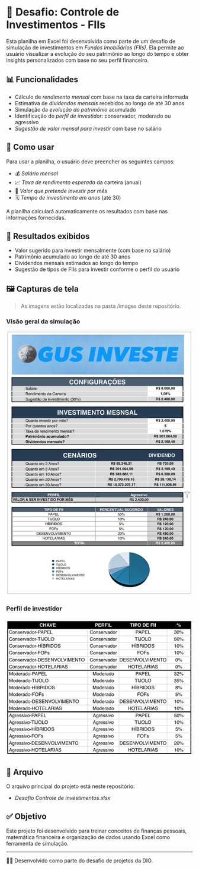 # 🧮 Desafio: Controle de Investimentos - FIIs

Esta planilha em Excel foi desenvolvida como parte de um desafio de simulação de investimentos em *Fundos Imobiliários (FIIs)*. Ela permite ao usuário visualizar a evolução do seu patrimônio ao longo do tempo e obter insights personalizados com base no seu perfil financeiro.

## 📊 Funcionalidades

- Cálculo de *rendimento mensal* com base na taxa da carteira informada
- Estimativa de *dividendos mensais* recebidos ao longo de até 30 anos
- Simulação da *evolução do patrimônio* acumulado
- Identificação do *perfil de investidor*: conservador, moderado ou agressivo
- *Sugestão de valor mensal para investir* com base no salário

## 🧠 Como usar

Para usar a planilha, o usuário deve preencher os seguintes campos:

- 💰 *Salário mensal*
- 📈 *Taxa de rendimento esperada* da carteira (anual)
- 💸 *Valor que pretende investir por mês*
- 🗓 *Tempo de investimento em anos* (até 30)

A planilha calculará automaticamente os resultados com base nas informações fornecidas.

## 📌 Resultados exibidos

- Valor sugerido para investir mensalmente (com base no salário)
- Patrimônio acumulado ao longo de até 30 anos
- Dividendos mensais estimados ao longo do tempo
- Sugestão de tipos de FIIs para investir conforme o perfil do usuário

## 🖼 Capturas de tela

> As imagens estão localizadas na pasta /images deste repositório.

### Visão geral da simulação
![Simulação](images/simulacao-geral.png)

### Perfil de investidor
![Perfil de Investidor](images/perfil-investidor.png)

## 📁 Arquivo

O arquivo principal do projeto está neste repositório:

- *Desafio Controle de investimentos.xlsx*

## ✅ Objetivo

Este projeto foi desenvolvido para treinar conceitos de finanças pessoais, matemática financeira e organização de dados usando Excel como ferramenta de simulação.

---

👨‍💻 Desenvolvido como parte do desafio de projetos da DIO.
